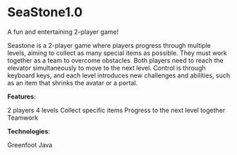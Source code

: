# SeaStone1.0
A fun and entertaining 2-player game!

Seastone is a 2-player game where players progress through multiple levels, aiming to collect as many special items as possible. They must work together as a team to overcome obstacles. Both players need to reach the elevator simultaneously to move to the next level. Control is through keyboard keys, and each level introduces new challenges and abilities, such as an item that shrinks the avatar or a portal.

**Features**:

2 players
4 levels
Collect specific items
Progress to the next level together
Teamwork

**Technologies**:

Greenfoot
Java

